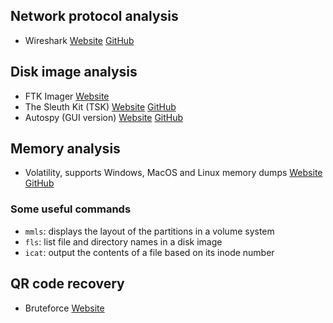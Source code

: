 ## Network protocol analysis
- Wireshark [Website](https://www.wireshark.org/) [GitHub](https://github.com/wireshark/wireshark)

## Disk image analysis
- FTK Imager [Website](https://www.exterro.com/ftk-imager)
- The Sleuth Kit (TSK) [Website](https://www.sleuthkit.org/sleuthkit/) [GitHub](https://github.com/sleuthkit/sleuthkit)
- Autospy (GUI version) [Website](https://autopsy.com) [GitHub](https://github.com/sleuthkit/autopsy)

## Memory analysis
- Volatility, supports Windows, MacOS and Linux memory dumps [Website](https://www.volatilityfoundation.org/) [GitHub](https://github.com/volatilityfoundation/volatility3)

### Some useful commands
- `mmls`: displays  the  layout of the partitions in a volume system
- `fls`: list file and directory names in a disk image
- `icat`: output the contents of a file based on its inode number

## QR code recovery
- Bruteforce [Website](https://merricx.github.io/qrazybox/)
